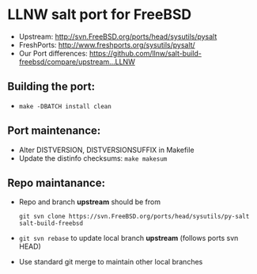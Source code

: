 LLNW salt port for FreeBSD
==========================

* Upstream:  http://svn.FreeBSD.org/ports/head/sysutils/pysalt
* FreshPorts:  http://www.freshports.org/sysutils/pysalt/
* Our Port differences:  https://github.com/llnw/salt-build-freebsd/compare/upstream...LLNW

Building the port:
------------------
* `make -DBATCH install clean`

Port maintenance:
-----------------

* Alter DISTVERSION, DISTVERSIONSUFFIX in Makefile
* Update the distinfo checksums:  `make makesum`

Repo maintanance:
-----------------

* Repo and branch **upstream** should be from

    ```git svn clone https://svn.FreeBSD.org/ports/head/sysutils/py-salt salt-build-freebsd```
* `git svn rebase` to update local branch **upstream** (follows ports svn HEAD)
* Use standard git merge to maintain other local branches
